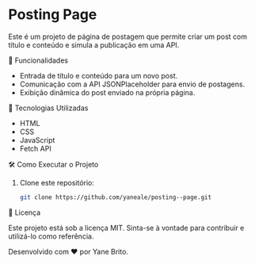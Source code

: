 # Posting Page

Este é um projeto de página de postagem que permite criar um post com título e conteúdo e simula a publicação em uma API.

🚀 Funcionalidades
- Entrada de título e conteúdo para um novo post.
- Comunicação com a API JSONPlaceholder para envio de postagens.
- Exibição dinâmica do post enviado na própria página.

📌 Tecnologias Utilizadas
- HTML
- CSS
- JavaScript
- Fetch API

🛠 Como Executar o Projeto
1. Clone este repositório:
   ```sh
   git clone https://github.com/yaneale/posting--page.git
   
📄 Licença

Este projeto está sob a licença MIT. Sinta-se à vontade para contribuir e utilizá-lo como referência.

Desenvolvido com ❤ por Yane Brito.
